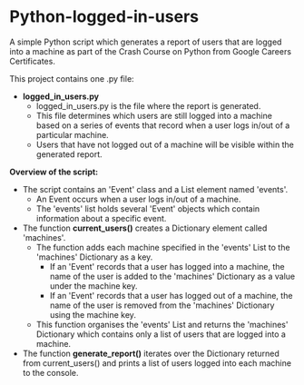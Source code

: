 # Python-logged-in-users
A simple Python script which generates a report of users that are logged into a machine as part of the Crash Course on Python from Google Careers Certificates.

This project contains one .py file:
- **logged_in_users.py**
  - logged_in_users.py is the file where the report is generated.
  - This file determines which users are still logged into a machine based on a series of events that record when a user logs in/out of a particular machine.
  - Users that have not logged out of a machine will be visible within the generated report.
 
**Overview of the script:**
- The script contains an 'Event' class and a List element named 'events'. 
  - An Event occurs when a user logs in/out of a machine.
  - The 'events' list holds several 'Event' objects which contain information about a specific event.
- The function **current_users()** creates a Dictionary element called 'machines'.
  - The function adds each machine specified in the 'events' List to the 'machines' Dictionary as a key. 
    - If an 'Event' records that a user has logged into a machine, the name of the user is added to the 'machines' Dictionary as a value under the machine key. 
    - If an 'Event' records that a user has logged out of a machine, the name of the user is removed from the 'machines' Dictionary using the machine key.
  - This function organises the 'events' List and returns the 'machines' Dictionary which contains only a list of users that are logged into a machine.
- The function **generate_report()** iterates over the Dictionary returned from current_users() and prints a list of users logged into each machine to the console.
